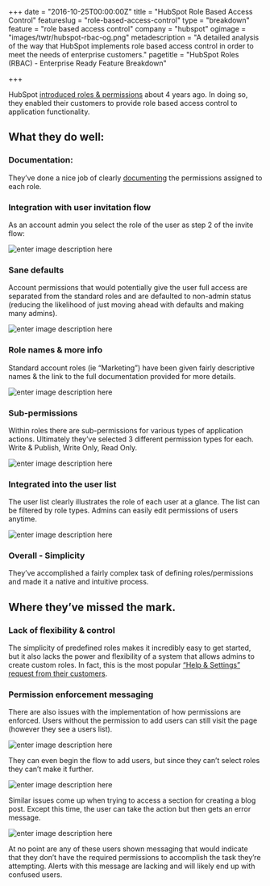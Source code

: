 +++
date = "2016-10-25T00:00:00Z"
title = "HubSpot Role Based Access Control"
featureslug = "role-based-access-control"
type = "breakdown"
feature = "role based access control"
company = "hubspot"
ogimage = "images/twtr/hubspot-rbac-og.png"
metadescription = "A detailed analysis of the way that HubSpot implements role based access control in order to meet the needs of enterprise customers."
pagetitle = "HubSpot Roles (RBAC) - Enterprise Ready Feature Breakdown"

+++

HubSpot [introduced roles & permissions](http://blog.hubspot.com/customers/bid/157944/Introducing-6-Different-HubSpot-User-Roles) about 4 years ago. In doing so, they enabled their customers to provide role based access control to application functionality.

## What they do well:
### Documentation:
They’ve done a nice job of clearly [documenting](https://knowledge.hubspot.com/articles/kcs_article/settings/hubspot-user-roles-guide) the permissions assigned to each role.

### Integration with user invitation flow
As an account admin you select the role of the user as step 2 of the invite flow:

![enter image description here](https://i.imgur.com/6r0V24D.png)

### Sane defaults
Account permissions that would potentially give the user full access are separated from the standard roles and are defaulted to non-admin status (reducing the likelihood of just moving ahead with defaults and making many admins).

![enter image description here](https://i.imgur.com/4YUjons.png)

### Role names & more info
Standard account roles (ie “Marketing”) have been given fairly descriptive names & the link to the full documentation provided for more details.

![enter image description here](https://i.imgur.com/H9sVSVu.png)

### Sub-permissions
Within roles there are sub-permissions for various types of application actions. Ultimately they’ve selected 3 different permission types for each. Write & Publish, Write Only, Read Only.

![enter image description here](https://i.imgur.com/yqxvbRu.png)

### Integrated into the user list
The user list clearly illustrates the role of each user at a glance. The list can be filtered by role types. Admins can easily edit permissions of users anytime.

![enter image description here](https://i.imgur.com/PVhh2aB.png)

### Overall - Simplicity
They’ve accomplished a fairly complex task of defining roles/permissions and made it a native and intuitive process.

## Where they’ve missed the mark.
### Lack of flexibility & control
The simplicity of predefined roles makes it incredibly easy to get started, but it also lacks the power and flexibility of a system that allows admins to create custom roles. In fact, this is the most popular [“Help & Settings” request from their customers](http://ideas.hubspot.com/forums/76407-general-hubspot-ideas/suggestions/3716820-custom-user-access-roles-and-individuals).

### Permission enforcement messaging
There are also issues with the implementation of how permissions are enforced. Users without the permission to add users can still visit the page (however they see a users list).

![enter image description here](https://i.imgur.com/2ObBL4f.png)

They can even begin the flow to add users, but since they can’t select roles they can’t make it further.

![enter image description here](https://i.imgur.com/hJfBquE.png)

Similar issues come up when trying to access a section for creating a blog post. Except this time, the user can take the action but then gets an error message.

![enter image description here](https://i.imgur.com/y7GGNuR.png)

At no point are any of these users shown messaging that would indicate that they don’t have the required permissions to accomplish the task they’re attempting. Alerts with this message are lacking and will likely end up with confused users.
